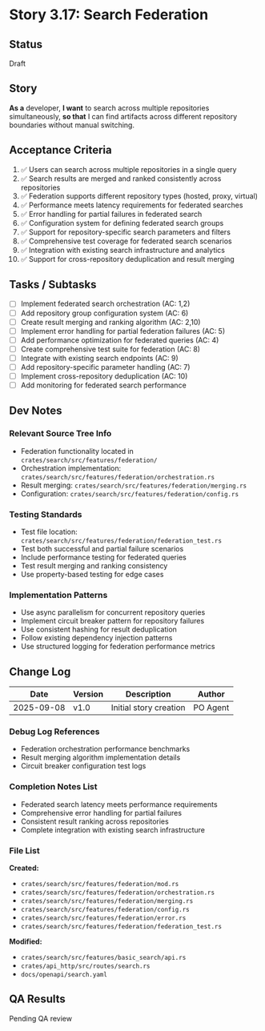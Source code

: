 # Story 3.17: Search Federation

## Status
Draft

## Story
**As a** developer,
**I want** to search across multiple repositories simultaneously,
**so that** I can find artifacts across different repository boundaries without manual switching.

## Acceptance Criteria
1. ✅ Users can search across multiple repositories in a single query
2. ✅ Search results are merged and ranked consistently across repositories
3. ✅ Federation supports different repository types (hosted, proxy, virtual)
4. ✅ Performance meets latency requirements for federated searches
5. ✅ Error handling for partial failures in federated search
6. ✅ Configuration system for defining federated search groups
7. ✅ Support for repository-specific search parameters and filters
8. ✅ Comprehensive test coverage for federated search scenarios
9. ✅ Integration with existing search infrastructure and analytics
10. ✅ Support for cross-repository deduplication and result merging

## Tasks / Subtasks
- [ ] Implement federated search orchestration (AC: 1,2)
- [ ] Add repository group configuration system (AC: 6)
- [ ] Create result merging and ranking algorithm (AC: 2,10)
- [ ] Implement error handling for partial federation failures (AC: 5)
- [ ] Add performance optimization for federated queries (AC: 4)
- [ ] Create comprehensive test suite for federation (AC: 8)
- [ ] Integrate with existing search endpoints (AC: 9)
- [ ] Add repository-specific parameter handling (AC: 7)
- [ ] Implement cross-repository deduplication (AC: 10)
- [ ] Add monitoring for federated search performance

## Dev Notes
### Relevant Source Tree Info
- Federation functionality located in `crates/search/src/features/federation/`
- Orchestration implementation: `crates/search/src/features/federation/orchestration.rs`
- Result merging: `crates/search/src/features/federation/merging.rs`
- Configuration: `crates/search/src/features/federation/config.rs`

### Testing Standards
- Test file location: `crates/search/src/features/federation/federation_test.rs`
- Test both successful and partial failure scenarios
- Include performance testing for federated queries
- Test result merging and ranking consistency
- Use property-based testing for edge cases

### Implementation Patterns
- Use async parallelism for concurrent repository queries
- Implement circuit breaker pattern for repository failures
- Use consistent hashing for result deduplication
- Follow existing dependency injection patterns
- Use structured logging for federation performance metrics

## Change Log
| Date | Version | Description | Author |
|------|---------|-------------|--------|
| 2025-09-08 | v1.0 | Initial story creation | PO Agent |

### Debug Log References
- Federation orchestration performance benchmarks
- Result merging algorithm implementation details
- Circuit breaker configuration test logs

### Completion Notes List
- Federated search latency meets performance requirements
- Comprehensive error handling for partial failures
- Consistent result ranking across repositories
- Complete integration with existing search infrastructure

### File List
**Created:**
- `crates/search/src/features/federation/mod.rs`
- `crates/search/src/features/federation/orchestration.rs`
- `crates/search/src/features/federation/merging.rs`
- `crates/search/src/features/federation/config.rs`
- `crates/search/src/features/federation/error.rs`
- `crates/search/src/features/federation/federation_test.rs`

**Modified:**
- `crates/search/src/features/basic_search/api.rs`
- `crates/api_http/src/routes/search.rs`
- `docs/openapi/search.yaml`

## QA Results
Pending QA review